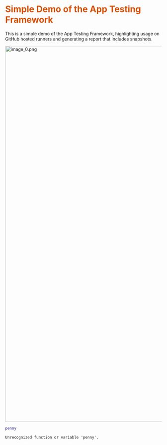 
# <span style="color:rgb(213,80,0)">Simple Demo of the App Testing Framework</span>

This is a simple demo of the App Testing Framework, highlighting usage on GitHub hosted runners and generating a report that includes snapshots.   


<p style="text-align:left"><img src="README_media/image_0.png" width="1204" alt="image_0.png"></p>

```matlab
penny
```

```TextOutput
Unrecognized function or variable 'penny'.
```
